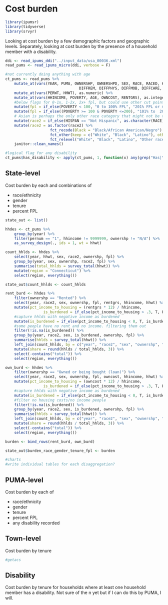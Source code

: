 Cost burden
================

``` r
library(ipumsr)
library(tidyverse)
library(srvyr)
```

Looking at cost burden by a few demographic factors and geographic
levels. Separately, looking at cost burden by the presence of a
household member with a disability.

``` r
ddi <- read_ipums_ddi("../input_data/usa_00036.xml")
read_pums <- read_ipums_micro(ddi, verbose = F)

#not currently doing anything with age
ct_pums <- read_pums %>% 
    mutate_at(vars(YEAR, PUMA, OWNERSHP, OWNERSHPD, SEX, RACE, RACED, HISPAN, HISPAND,
                                 DIFFREM, DIFFPHYS, DIFFMOB, DIFFCARE, DIFFEYE, DIFFHEAR), as_factor) %>% 
    mutate_at(vars(PERWT, HHWT), as.numeric) %>% 
    mutate_at(vars(HHINCOME, POVERTY, AGE, OWNCOST, RENTGRS), as.integer) %>% 
    #below flags for 0-1x, 1-2x, 2x+ fpl, but could use other cut points
    mutate(fpl = if_else(POVERTY < 100, "0 to 100% FPL", "201% FPL or more")) %>% 
    mutate(fpl = if_else((POVERTY >= 100 & POVERTY <=200), "101% to  200% FPL", fpl)) %>% 
    # Asian is perhaps the only other race category that might not be too small
    mutate(race2 = if_else(HISPAN == "Not Hispanic", as.character(RACE), "Latino")) %>% 
    mutate(race2 = as.factor(race2) %>% 
                    fct_recode(Black = "Black/African American/Negro") %>%
                    fct_other(keep = c("White", "Black", "Latino"), other_level = "Other race") %>%
                    fct_relevel("White", "Black", "Latino", "Other race")) %>% 
    janitor::clean_names()

#logical flag for any disability
ct_pums$has_disability <- apply(ct_pums, 1, function(x) any(grep("Has|Yes", x)))
```

## State-level

Cost burden by each and combinations of

  - race/ethnicity
  - gender
  - tenure
  - percent FPL

<!-- end list -->

``` r
state_out <- list()

hhdes <- ct_pums %>%
    group_by(year) %>% 
    filter(pernum == "1", hhincome != 9999999, ownershp != "N/A") %>% 
    as_survey_design(., ids = 1, wt = hhwt)

count_hhlds <- hhdes %>%
    select(year, hhwt, sex, race2, ownershp, fpl) %>% 
    group_by(year, sex, ownershp, race2, fpl) %>% 
    summarise(total_hhlds = survey_total(hhwt)) %>% 
    mutate(region = "Connecticut") %>% 
    select(region, everything())

state_out$count_hhlds <- count_hhlds

rent_burd <- hhdes %>% 
    filter(ownershp == "Rented") %>% 
    select(year, race2, sex, ownershp, fpl, rentgrs, hhincome, hhwt) %>% 
    mutate(pct_income_to_housing = (rentgrs * 12) / hhincome,
                 is_burdened = if_else(pct_income_to_housing > .3, T, F)) %>% 
    #capture hhlds with negative income as burdened
    mutate(is_burdened = if_else(pct_income_to_housing < 0, T, is_burdened)) %>% 
    #some people have no rent and no income. filtering them out
    filter(!is.na(is_burdened)) %>%  
    group_by(year, race2, sex, is_burdened, ownershp, fpl) %>% 
    summarise(hhlds = survey_total(hhwt)) %>% 
    left_join(count_hhlds, by = c("year", "race2", "sex", "ownershp", "fpl")) %>% 
    mutate(share = round(hhlds / total_hhlds, 3)) %>% 
    select(-contains("total")) %>% 
    select(region, everything())

own_burd <- hhdes %>% 
    filter(ownershp == "Owned or being bought (loan)") %>% 
    select(year, race2, sex, ownershp, fpl, owncost, hhincome, hhwt) %>% 
    mutate(pct_income_to_housing = (owncost * 12) / hhincome,
                 is_burdened = if_else(pct_income_to_housing > .3, T, F)) %>% 
    #capture hhlds with negative income as burdened
    mutate(is_burdened = if_else(pct_income_to_housing < 0, T, is_burdened)) %>% 
    #filter no housing costs/no income people
    filter(!is.na(is_burdened)) %>%  
    group_by(year, race2, sex, is_burdened, ownershp, fpl) %>% 
    summarise(hhlds = survey_total(hhwt)) %>% 
    left_join(count_hhlds, by = c("year", "race2", "sex", "ownershp", "fpl")) %>% 
    mutate(share = round(hhlds / total_hhlds, 3)) %>% 
    select(-contains("total")) %>% 
    select(region, everything())

burden <- bind_rows(rent_burd, own_burd)

state_out$burden_race_gender_tenure_fpl <- burden

#charts
#write individual tables for each disaggregation?
```

## PUMA-level

Cost burden by each of

  - race/ethnicity
  - gender
  - tenure
  - percent FPL
  - any disability recorded

## Town-level

Cost burden by tenure

``` r
#getacs
```

## Disability

Cost burden by tenure for households where at least one household member
has a disability. Not sure of the n yet but if I can do this by PUMA, I
will.
